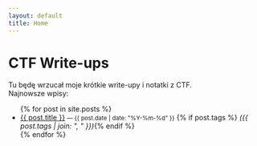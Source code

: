 ```yaml
---
layout: default
title: Home
---
```


# CTF Write-ups

Tu będę wrzucał moje krótkie write-upy i notatki z CTF.  
Najnowsze wpisy:

<ul>
{% for post in site.posts %}
  <li>
    <a href="{{ post.url | relative_url }}">{{ post.title }}</a>
    <small>— {{ post.date | date: "%Y-%m-%d" }}</small>
    {% if post.tags %}<em> ({{ post.tags | join: ", " }})</em>{% endif %}
  </li>
{% endfor %}
</ul>
